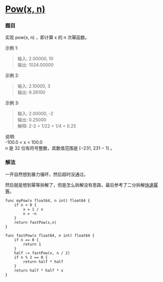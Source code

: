# [Pow(x, n)](https://leetcode-cn.com/problems/powx-n/)

### 题目

实现 pow(x, n) ，即计算 x 的 n 次幂函数。

示例 1:

>输入: 2.00000, 10  
输出: 1024.00000  

示例 2:  

>输入: 2.10000, 3  
输出: 9.26100  

示例 3:

>输入: 2.00000, -2  
输出: 0.25000  
解释: 2-2 = 1/22 = 1/4 = 0.25  

说明:  
-100.0 < x < 100.0  
n 是 32 位有符号整数，其数值范围是 [−231, 231 − 1] 。

### 解法

一开自然想到暴力循环，然后超时没通过。

然后就是想到幂等拆解了，但是怎么拆解没有思路，最后参考了二分拆解[快速幂等](https://leetcode-cn.com/problems/powx-n/solution/powx-n-by-leetcode/)。

```
func myPow(x float64, n int) float64 {
	if n < 0 {
		x = 1 / x
		n = -n
	}
	return fastPow(x,n)
}

func fastPow(x float64, n int) float64 {
	if n == 0 {
		return 1
	}
	half := fastPow(x, n / 2)
	if n % 2 == 0 {
		return half * half
	}
	return half * half * x
} 
```